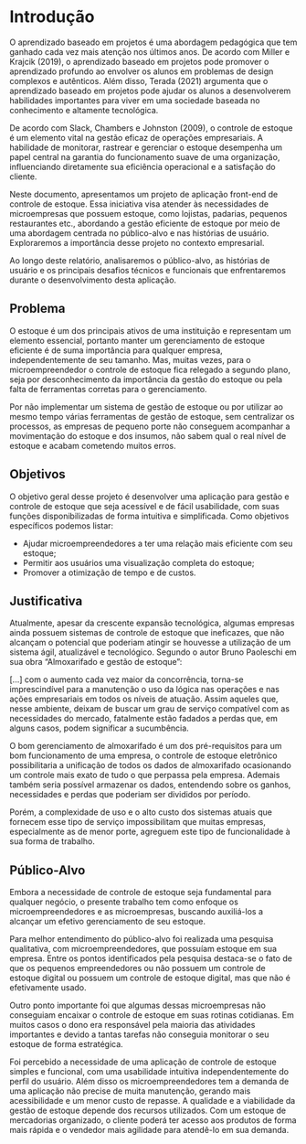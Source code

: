 # Introdução

O aprendizado baseado em projetos é uma abordagem pedagógica que tem ganhado cada vez mais atenção nos últimos anos. De acordo com Miller e Krajcik (2019), o aprendizado baseado em projetos pode promover o aprendizado profundo ao envolver os alunos em problemas de design complexos e autênticos. Além disso, Terada (2021) argumenta que o aprendizado baseado em projetos pode ajudar os alunos a desenvolverem habilidades importantes para viver em uma sociedade baseada no conhecimento e altamente tecnológica. 

De acordo com Slack, Chambers e Johnston (2009), o controle de estoque é um elemento vital na gestão eficaz de operações empresariais. A habilidade de monitorar, rastrear e gerenciar o estoque desempenha um papel central na garantia do funcionamento suave de uma organização, influenciando diretamente sua eficiência operacional e a satisfação do cliente.    

Neste documento, apresentamos um projeto de aplicação front-end de controle de estoque. Essa iniciativa visa atender às necessidades de microempresas que possuem estoque, como lojistas, padarias, pequenos restaurantes etc., abordando a gestão eficiente de estoque por meio de uma abordagem centrada no público-alvo e nas histórias de usuário. Exploraremos a importância desse projeto no contexto empresarial.   

Ao longo deste relatório, analisaremos o público-alvo, as histórias de usuário e os principais desafios técnicos e funcionais que enfrentaremos durante o desenvolvimento desta aplicação.

## Problema

O estoque é um dos principais ativos de uma instituição e representam um elemento essencial, portanto manter um gerenciamento de estoque eficiente é de suma importância para qualquer empresa, independentemente de seu tamanho. Mas, muitas vezes, para o microempreendedor o controle de estoque fica relegado a segundo plano, seja por desconhecimento da importância da gestão do estoque ou pela falta de ferramentas corretas para o gerenciamento.

Por não implementar um sistema de gestão de estoque ou por utilizar ao mesmo tempo várias ferramentas de gestão de estoque, sem centralizar os processos, as empresas de pequeno porte não conseguem acompanhar a movimentação do estoque e dos insumos, não sabem qual o real nível de estoque e acabam cometendo muitos erros.


## Objetivos

O objetivo geral desse projeto é desenvolver uma aplicação para gestão e controle de estoque que seja acessível e de fácil usabilidade, com suas funções disponibilizadas de forma intuitiva e simplificada. 
Como objetivos específicos podemos listar: 

- Ajudar microempreendedores a ter uma relação mais eficiente com seu estoque; 
- Permitir aos usuários uma visualização completa do estoque; 
- Promover a otimização de tempo e de custos. 

## Justificativa

 

Atualmente, apesar da crescente expansão tecnológica, algumas empresas ainda possuem sistemas de controle de estoque que ineficazes, que não alcançam o potencial que poderiam atingir se houvesse a utilização de um sistema ágil, atualizável e tecnológico. Segundo o autor Bruno Paoleschi em sua obra “Almoxarifado e gestão de estoque”:
 
[...] com o aumento cada vez maior da concorrência, torna-se imprescindível para a manutenção o uso da lógica nas operações e nas ações empresariais em todos os níveis de atuação. Assim aqueles que, nesse ambiente, deixam de buscar um grau de serviço compatível com as necessidades do mercado, fatalmente estão fadados a perdas que, em alguns casos, podem significar a sucumbência.
 
O bom gerenciamento de almoxarifado é um dos pré-requisitos para um bom funcionamento de uma empresa, o controle de estoque eletrônico possibilitaria a unificação de todos os dados de almoxarifado ocasionando um controle mais exato de tudo o que perpassa pela empresa. Ademais também seria possível armazenar os dados, entendendo sobre os ganhos, necessidades e perdas que poderiam ser divididos por período.

Porém, a complexidade de uso e o alto custo dos sistemas atuais que fornecem esse tipo de serviço impossibilitam que muitas empresas, especialmente as de menor porte, agreguem este tipo de funcionalidade à sua forma de trabalho. 

## Público-Alvo

Embora a necessidade de controle de estoque seja fundamental para qualquer negócio, o presente trabalho tem como enfoque os microempreendedores e as microempresas, buscando auxiliá-los a alcançar um efetivo gerenciamento de seu estoque.

Para melhor entendimento do público-alvo foi realizada uma pesquisa qualitativa, com microempreendedores, que possuíam estoque em sua empresa. Entre os pontos identificados pela pesquisa destaca-se o fato de que os pequenos empreendedores ou não possuem um controle de estoque digital ou possuem um controle de estoque digital, mas que não é efetivamente usado.

Outro ponto importante foi que algumas dessas microempresas não conseguiam encaixar o controle de estoque em suas rotinas cotidianas. Em muitos casos o dono era responsável pela maioria das atividades importantes e devido a tantas tarefas não conseguia monitorar o seu estoque de forma estratégica. 

Foi percebido a necessidade de uma aplicação de controle de estoque simples e funcional, com uma usabilidade intuitiva independentemente do perfil do usuário. Além disso os microempreendedores tem a demanda de uma aplicação não precise de muita manutenção, gerando mais acessibilidade e um menor custo de repasse. A qualidade e a viabilidade da gestão de estoque depende dos recursos utilizados. Com um estoque de mercadorias organizado, o cliente poderá ter acesso aos produtos de forma mais rápida e o vendedor mais agilidade para atendê-lo em sua demanda.




